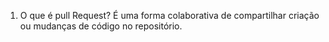 1) O que é pull Request?
É uma forma colaborativa de compartilhar criação ou mudanças de código no repositório.

 
